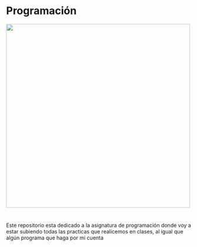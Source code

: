 <p align="justify">
  
  # Programación
  
  <p aling="center">
    <img src="https://www3.gobiernodecanarias.org/medusa/edublog/iespuertodelacruztelesforobravo/wp-content/uploads/sites/408/2021/06/logotipo-fondo-transparente-4.png" width="500px">
    </p>
    
  #
  Este repositorio esta dedicado a la asignatura de programación donde voy a estar subiendo todas las practicas que realicemos en clases, al igual que algún programa que haga por mi cuenta

</p>
